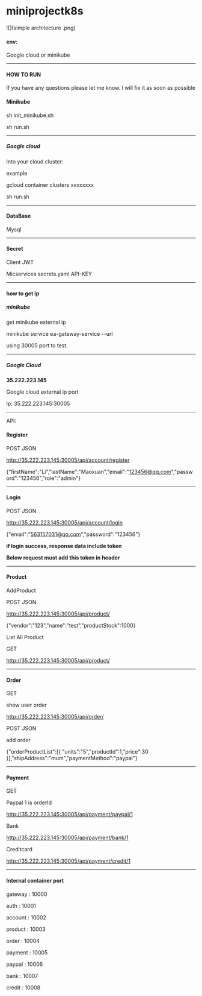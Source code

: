 # miniprojectk8s



![](simple architecture .png)



#### env:

Google cloud or minikube





------

#### HOW TO RUN 

If you have any questions please let me know. I will fix it as soon as possible

#### Minikube

sh init_minikube.sh

sh run.sh

------

##### Google cloud

Into your cloud cluster:

example

gcloud container clusters xxxxxxxx

sh run.sh

------



#### DataBase

Mysql

------

#### Secret

Client JWT

Micservices    secrets.yaml API-KEY

------

#### how to get ip

##### minikube 

get minikube external ip

minikube service ea-gateway-service --url

using 30005 port to test.

------

##### Google Cloud

**35.222.223.145**

Google cloud external ip port

Ip: 35.222.223.145:30005



------

API:

#### Register

POST JSON

http://35.222.223.145:30005/api/account/register

{"firstName":"Li","lastName":"Maoxuan","email":"123456@qq.com","password":"123456","role":"admin"}



------

#### Login

POST JSON

http://35.222.223.145:30005/api/account/login

{"email":"563157031@qq.com","password":"123456"}



**if login success,  response data include  token**

**Below request must add this token in header**



------

#### Product

AddProduct

POST JSON

http://35.222.223.145:30005/api/product/

{"vendor":"123","name":"test","productStock":1000}



List All Product

GET

http://35.222.223.145:30005/api/product/



------

#### Order

GET

show user order

http://35.222.223.145:30005/api/order/



POST JSON

add order

{"orderProductList":[{
	"units":"5","productId":1,"price":30
}],"shipAddress":"mum","paymentMethod":"paypal"}



------

#### Payment

GET 

Paypal       1  is orderId

http://35.222.223.145:30005/api/payment/paypal/1

Bank

http://35.222.223.145:30005/api/payment/bank/1

Creditcard

http://35.222.223.145:30005/api/payment/credit/1







------

#### Internal container port

gateway : 10000 

auth : 10001

account  : 10002

product : 10003

order : 10004

payment : 10005

paypal : 10006

bank : 10007

credit : 10008





